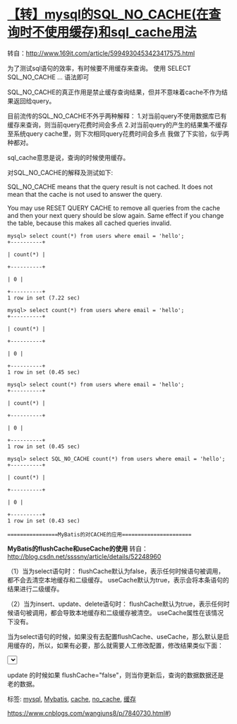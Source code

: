 # [【转】mysql的SQL_NO_CACHE(在查询时不使用缓存)和sql_cache用法](https://www.cnblogs.com/wangjuns8/p/7840730.html)

转自：http://www.169it.com/article/5994930453423417575.html

为了测试sql语句的效率，有时候要不用缓存来查询。
使用
SELECT SQL_NO_CACHE ...
语法即可

SQL_NO_CACHE的真正作用是禁止缓存查询结果，但并不意味着cache不作为结果返回给query。

目前流传的SQL_NO_CACHE不外乎两种解释：
1.对当前query不使用数据库已有缓存来查询，则当前query花费时间会多点
2.对当前query的产生的结果集不缓存至系统query cache里，则下次相同query花费时间会多点
我做了下实验，似乎两种都对。

sql_cache意思是说，查询的时候使用缓存。

对SQL_NO_CACHE的解释及测试如下:

SQL_NO_CACHE means that the query result is not cached. It does not mean that the cache is not used to answer the query.

You may use RESET QUERY CACHE to remove all queries from the cache and then your next query should be slow again. Same effect if you change the table, because this makes all cached queries invalid.
```
mysql> select count(*) from users where email = 'hello';
+----------+

| count(*) |

+----------+

| 0 |

+----------+
1 row in set (7.22 sec)

mysql> select count(*) from users where email = 'hello';
+----------+

| count(*) |

+----------+

| 0 |

+----------+
1 row in set (0.45 sec)

mysql> select count(*) from users where email = 'hello';
+----------+

| count(*) |

+----------+

| 0 |

+----------+
1 row in set (0.45 sec)

mysql> select SQL_NO_CACHE count(*) from users where email = 'hello';
+----------+

| count(*) |

+----------+

| 0 |

+----------+
1 row in set (0.43 sec)

================MyBatis的对CACHE的应用======================
```
**MyBatis的flushCache和useCache的使用**
转自：http://blog.csdn.net/ssssny/article/details/52248960

（1）当为select语句时：
flushCache默认为false，表示任何时候语句被调用，都不会去清空本地缓存和二级缓存。
useCache默认为true，表示会将本条语句的结果进行二级缓存。

（2）当为insert、update、delete语句时：
flushCache默认为true，表示任何时候语句被调用，都会导致本地缓存和二级缓存被清空。
useCache属性在该情况下没有。

当为select语句的时候，如果没有去配置flushCache、useCache，那么默认是启用缓存的，所以，如果有必要，那么就需要人工修改配置，修改结果类似下面：

<select id="save" parameterType="XX" flushCache="true" useCache="false">
……
</select>

update 的时候如果 flushCache="false"，则当你更新后，查询的数据数据还是老的数据。

标签: [mysql](https://www.cnblogs.com/wangjuns8/tag/mysql/), [Mybatis](https://www.cnblogs.com/wangjuns8/tag/Mybatis/), [cache](https://www.cnblogs.com/wangjuns8/tag/cache/), [no_cache](https://www.cnblogs.com/wangjuns8/tag/no_cache/), [缓存](https://www.cnblogs.com/wangjuns8/tag/%E7%BC%93%E5%AD%98/)

https://www.cnblogs.com/wangjuns8/p/7840730.html#)